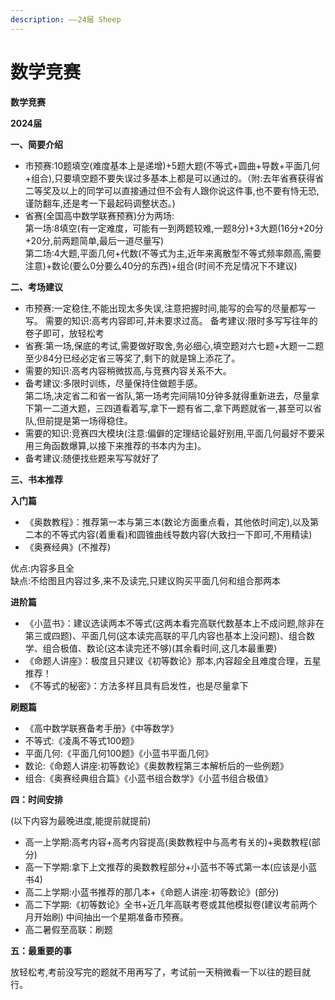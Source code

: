 ```yaml
---
description: ——24届 Sheep
---
```


# 数学竞赛

**数学竞赛**

**2024届**

**一、简要介绍**

* 市预赛:10题填空(难度基本上是递增)+5题大题(不等式+圆曲+导数+平面几何+组合),只要填空题不要失误过多基本上都是可以通过的。（附:去年省赛获得省二等奖及以上的同学可以直接通过但不会有人跟你说这件事,也不要有恃无恐,谨防翻车,还是考一下最起码调整状态。)
* 省赛(全国高中数学联赛预赛)分为两场:\
  第一场:8填空(有一定难度，可能有一到两题较难,一题8分)+3大题(16分+20分+20分,前两题简单,最后一道尽量写)\
  第二场:4大题,平面几何+代数(不等式为主,近年来离散型不等式频率颇高,需要注意)+数论(要么0分要么40分的东西)+组合(时间不充足情况下不建议)

**二、考场建议**

* 市预赛:一定稳住,不能出现太多失误,注意把握时间,能写的会写的尽量都写一写。 需要的知识:高考内容即可,并未要求过高。 备考建议:限时多写写往年的卷子即可，放轻松考
* 省赛:第一场,保底的考试,需要做好取舍,务必细心,填空题对六七题+大题一二题至少84分已经必定省三等奖了,剩下的就是锦上添花了。
* 需要的知识:高考内容稍微拔高,与竞赛内容关系不大。
* 备考建议:多限时训练，尽量保持住做题手感。\
  第二场,决定省二和省一省队,第一场考完间隔10分钟多就得重新进去，尽量拿下第一二道大题，三四道看着写,拿下一题有省二,拿下两题就省一,甚至可以省队,但前提是第一场得稳住。
* 需要的知识:竞赛四大模块(注意:偏僻的定理结论最好别用,平面几何最好不要采用三角函数爆算,以接下来推荐的书本内为主)。
* 备考建议:随便找些题来写写就好了

**三、书本推荐**

**入门篇**

* 《奥数教程》：推荐第一本与第三本(数论方面重点看，其他依时间定),以及第二本的不等式内容(着重看)和圆锥曲线导数内容(大致扫一下即可,不用精读)
* 《奥赛经典》(不推荐)

优点:内容多且全\
缺点:不给图且内容过多,来不及读完,只建议购买平面几何和组合那两本

**进阶篇**

* 《小蓝书》：建议选读两本不等式(这两本看完高联代数基本上不成问题,除非在第三或四题)、平面几何(这本读完高联的平几内容也基本上没问题)、组合数学、组合极值、数论(这本读完还不够)(其余看时间,这几本最重要)
* 《命题人讲座》：极度且只建议《初等数论》那本,内容超全且难度合理，五星推荐！
* 《不等式的秘密》：方法多样且具有启发性，也是尽量拿下

**刷题篇**

* 《高中数学联赛备考手册》《中等数学》
* 不等式:《凌禹不等式100题》
* 平面几何:《平面几何100题》《小蓝书平面几何》
* 数论:《命题人讲座:初等数论》《奥数教程第三本解析后的一些例题》
* 组合:《奥赛经典组合篇》《小蓝书组合数学》《小蓝书组合极值》

**四：时间安排**

(以下内容为最晚进度,能提前就提前)

* 高一上学期:高考内容+高考内容提高(奥数教程中与高考有关的)+奥数教程(部分)
* 高一下学期:拿下上文推荐的奥数教程部分+小蓝书不等式第一本(应该是小蓝书4)
* 高二上学期:小蓝书推荐的那几本+《命题人讲座:初等数论》(部分)
* 高二下学期:《初等数论》全书+近几年高联考卷或其他模拟卷(建议考前两个月开始刷) 中间抽出一个星期准备市预赛。
* 高二暑假至高联：刷题

**五：最重要的事**

放轻松考,考前没写完的题就不用再写了，考试前一天稍微看一下以往的题目就行。
